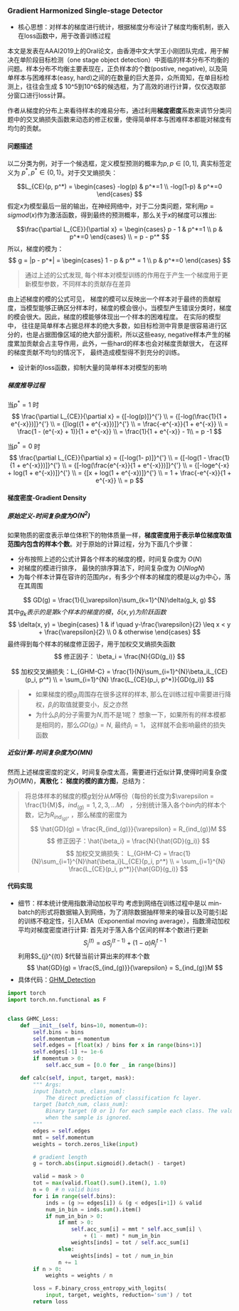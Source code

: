 ### Gradient Harmonized Single-stage Detector
- 核心思想：对样本的梯度进行统计，根据梯度分布设计了梯度均衡机制，嵌入在loss函数中，用于改善训练过程

本文是发表在AAAI2019上的Oral论文，由香港中文大学王小刚团队完成，用于解决在单阶段目标检测（one stage object detection）中面临的样本分布不均衡的问题。样本分布不均衡主要表现在，正负样本的个数(postive, negative), 以及简单样本与困难样本(easy, hard)之间的在数量的巨大差异，众所周知，在单目标检测上，往往会生成 $ 10^5到10^6$的候选框，为了高效的进行计算，仅仅选取部分窗口进行loss计算。

作者从梯度的分布上来看待样本的难易分布，通过利用**梯度密度**系数来调节分类问题中的交叉熵损失函数来动态的修正权重，使得简单样本与困难样本都能对梯度有均匀的贡献。

#### 问题描述

以二分类为例，对于一个候选框，定义模型预测的概率为$p,  p \in [0, 1]$, 真实标签定义为 $p^*, p^* \in \{0, 1\}$。对于交叉熵损失：

$$L_{CE}(p, p^*) = 
\begin{cases}
 -log(p) &  p^*=1 \\
 -log(1-p) & p^*=0
\end{cases}
$$
假定$x$为模型最后一层的输出，在神经网络中，对于二分类问题，常利用$p = sigmod(x)$作为激活函数，得到最终的预测概率，那么关于$x$的梯度可以推出:

$$\frac{\partial L_{CE}}{\partial x} = 
\begin{cases}
p - 1 & p^*=1 \\
p & p^*=0
\end{cases} \\
= p - p^*
$$
所以，梯度的模为：
$$
g = |p - p^*| = \begin{cases}
1 - p & p^* = 1 \\
p & p^*=0
\end{cases}
$$

> 通过上述的公式发现, 每个样本对模型训练的作用在于产生一个梯度用于更新模型参数，不同样本的贡献存在差异

由上述梯度的模的公式可见， 梯度的模可以反映出一个样本对于最终的贡献程度，当模型能够正确区分样本时，梯度的模会很小，当模型产生错误分类时，梯度的模会很大。因此，梯度的模能够体现出一个样本的困难程度。
在实际的模型中， 往往是简单样本占据总样本的绝大多数，如目标检测中背景是很容易进行区分的，也是占据图像区域的绝大部分面积，所以这些easy, negative样本产生的梯度累加贡献会占主导作用，此外，一些hard的样本也会对梯度贡献很大， 在这样的梯度贡献不均匀的情况下， 最终造成模型得不到充分的训练。

- 设计新的loss函数，抑制大量的简单样本对模型的影响
##### 梯度推导过程
当$p^*=1$ 时
$$
\frac{\partial L_{CE}}{\partial x} = {[-log(p)]}^{'} \\
= {[-log(\frac{1}{1 + e^{-x}})]}^{'} \\
=  {[log({1 + e^{-x}})]}^{'} \\
= \frac{-e^{-x}}{1 + e^{-x}} \\
= \frac{1 - (e^{-x} + 1)}{1 + e^{-x}} \\
= \frac{1}{1 + e^{-x}} - 1\\
= p -1
$$

当$p^*=0$ 时
$$
\frac{\partial L_{CE}}{\partial x} = {[-log(1- p)]}^{'} \\
= {[-log(1 - \frac{1}{1 + e^{-x}})]}^{'} \\
= {[-log(\frac{e^{-x}}{1 + e^{-x}})]}^{'} \\
= {[-loge^{-x} + log(1 + e^{-x})]}^{'} \\
= {[x + log(1 + e^{-x})]}^{'} \\
= 1 + \frac{-e^{-x}}{1 + e^{-x}} \\
= p
$$

#### 梯度密度-Gradient Density
##### 原始定义-时间复杂度为$O(N^2)$
如果物质的密度表示单位体积下的物体质量一样，**梯度密度用于表示单位梯度取值范围内包含的样本个数**。对于原始的计算过程，分为下面几个步骤：

- 分布按照上述的公式计算各个样本的梯度的模，时间复杂度为 $O(N)$
- 对梯度的模进行排序， 最快的排序算法下，时间复杂度为 $O(NlogN)$
- 为每个样本计算在容许的范围内$\varepsilon$，有多少个样本的梯度的模是以$g$为中心，落在其周围

$$
GD(g) = \frac{1}{l_\varepsilon}\sum_{k=1}^{N}\delta(g_k, g)
$$
其中$g_k表示的是第k个样本的梯度的模， \delta(x, y)为阶跃函数$
$$
\delta(x, y) = 
\begin{cases}
1 & if \quad  y-\frac{\varepsilon}{2} \leq x < y + \frac{\varepsilon}{2} \\
0 & otherwise
\end{cases}
$$
最终得到每个样本的梯度修正因子，用于加权交叉熵损失函数
$$
修正因子： \beta_i = \frac{N}{GD(g_i)}
$$


$$
加权交叉熵损失：L_{GHM-C} 
= \frac{1}{N}\sum_{i=1}^{N}\beta_iL_{CE}(p_i, p^*) \\
= \sum_{i=1}^{N} \frac{L_{CE}(p_i, p^*)}{GD(g_i)}
$$



> - 如果梯度的模$g_i$周围存在很多这样的样本, 那么在训练过程中需要进行降权，$\beta_i$的取值就要变小，反之亦然
> - 为什么$\beta_i$的分子需要为$N$,而不是$1$呢？ 想象一下，如果所有的样本模都是相同的，那么$GD(g_i) = N$, 最终$\beta_i = 1$， 这样就不会影响最终的损失函数


##### 近似计算-时间复杂度为$O(MN)$
然而上述梯度密度的定义，时间复杂度太高，需要进行近似计算,使得时间复杂度为$O(MN)$，**离散化： 梯度的模的直方图**，总结为：
> 将总体样本的梯度的模$g$划分从$M$等份（每份的长度为$\varepsilon = \frac{1}{M}$，$ind_{(g)}=1, 2, 3, ...M$） ，分别统计落入各个$bin$内的样本个数，记为$R_{ind_(g)}$, ，那么梯度的密度为
> $$
> \hat{GD}(g) =  \frac{R_{ind_(g)}}{\varepsilon} = R_{ind_(g)}M
> $$
> $$
>修正因子：\hat{\beta_i} = \frac{N}{\hat{GD}(g_i)}
>$$
>$$
>加权交叉熵损失： L_{GHM-C} 
>= \frac{1}{N}\sum_{i=1}^{N}\hat{\beta_i}L_{CE}(p_i, p^*) \\
>= \sum_{i=1}^{N} \frac{L_{CE}(p_i, p^*)}{\hat{GD}(g_i)}
>$$


#### 代码实现

- 细节：样本统计使用指数滑动加权平均
考虑到网络在训练过程中是以 min-batch的形式将数据输入到网络，为了消除数据抽样带来的噪音以及可能引起的训练不稳定性，引入EMA（Exponential moving average），指数滑动加权平均对梯度密度进行计算: 首先对于落入各个区间的样本个数进行更新
$$
S_{j}^{(t)} = \alpha S_{j}^{(t-1)}  + (1 - \alpha)R_{j}^{t-1}
$$
利用$S_{j}^{(t)} $代替当前计算出来的样本个数
$$
\hat{GD}(g) = \frac{S_{ind_(g)}}{\varepsilon} = S_{ind_(g)}M
$$
- 具体代码：[GHM_Detection](https://github.com/libuyu/GHM_Detection/blob/master/mmdetection/mmdet/core/loss/ghm_loss.py)

```python
import torch
import torch.nn.functional as F


class GHMC_Loss:
    def __init__(self, bins=10, momentum=0):
        self.bins = bins
        self.momentum = momentum
        self.edges = [float(x) / bins for x in range(bins+1)]
        self.edges[-1] += 1e-6
        if momentum > 0:
            self.acc_sum = [0.0 for _ in range(bins)]

    def calc(self, input, target, mask):
        """ Args:
        input [batch_num, class_num]:
            The direct prediction of classification fc layer.
        target [batch_num, class_num]:
            Binary target (0 or 1) for each sample each class. The value is -1
            when the sample is ignored.
        """
        edges = self.edges
        mmt = self.momentum
        weights = torch.zeros_like(input)

        # gradient length
        g = torch.abs(input.sigmoid().detach() - target)

        valid = mask > 0
        tot = max(valid.float().sum().item(), 1.0)
        n = 0  # n valid bins
        for i in range(self.bins):
            inds = (g >= edges[i]) & (g < edges[i+1]) & valid
            num_in_bin = inds.sum().item()
            if num_in_bin > 0:
                if mmt > 0:
                    self.acc_sum[i] = mmt * self.acc_sum[i] \
                        + (1 - mmt) * num_in_bin
                    weights[inds] = tot / self.acc_sum[i]
                else:
                    weights[inds] = tot / num_in_bin
                n += 1
        if n > 0:
            weights = weights / n

        loss = F.binary_cross_entropy_with_logits(
            input, target, weights, reduction='sum') / tot
        return loss

```